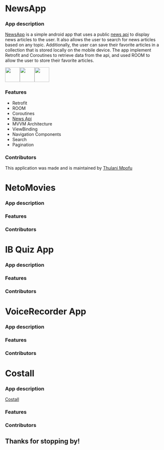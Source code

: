 #  NewsApp

### App description

[NewsApp](https://github.com/TOLANY-LANNIE/News-App) is a simple android app that uses a public [news api](https://newsapi.org) to display news articles to the user. It also allows the user to search for news articles based on any topic. Additionally, the user can save their favorite articles in a collection that is stored locally on the mobile device. The app implement Retrofit and Coroutines to retrieve data from the api, and used ROOM to allow the user to store their favorite articles.

<img src="#" height="48"><img src="#" height="48"><img src="#" height="48">

### Features
   - Retrofit
   - ROOM
   - Coroutines
   - [News Api](https://newsapi.org)
   - MVVM Architecture
   - ViewBinding
   - Navigation Components
   - Search
   - Pagination 
   

### Contributors
This application was made and is maintained by [Thulani Mpofu](https://github.com/TOLANY-LANNIE)

# NetoMovies

### App description
### Features
### Contributors


# IB Quiz App

### App description
### Features
### Contributors

# VoiceRecorder App

### App description
### Features
### Contributors

# Costall
### App description
[Costall](https://github.com/TOLANY-LANNIE/Costall-Meeting-Ledger-App)
### Features
### Contributors


## Thanks for stopping by!
